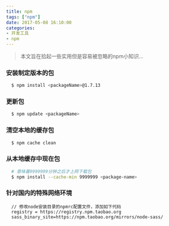 ```yaml
---
title: npm
tags: ["npm"]
date: 2017-05-08 16:10:00
categories:
- 开发工具
- npm
---
```

> 本文旨在拾起一些实用但是容易被忽略的npm小知识...

<!-- more -->
### 安装制定版本的包
```bash
  $ npm install <packageName>@1.7.13
```
### 更新包
```bash
  $ npm update <packageName>
```
### 清空本地的缓存包
```bash
  $ npm cache clean
```
### 从本地缓存中现在包
```bash
  # 意味着9999999分钟之后才上网下载包
  $ npm install --cache-min 9999999 <package-name>
```
### 针对国内的特殊网络环境
```JS
  // 修改node安装目录的npmrc配置文件，添加如下代码
  registry = https://registry.npm.taobao.org
  sass_binary_site=https://npm.taobao.org/mirrors/node-sass/
```

